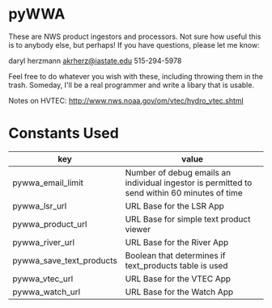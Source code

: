 pyWWA
=====
These are NWS product ingestors and processors.  Not sure how useful this is to
anybody else, but perhaps!  If you have questions, please let me know:

   daryl herzmann 
   akrherz@iastate.edu
   515-294-5978

Feel free to do whatever you wish with these, including throwing them in the
trash.  Someday, I'll be a real programmer and write a libary that is usable.

Notes on HVTEC:
  http://www.nws.noaa.gov/om/vtec/hydro_vtec.shtml

Constants Used
==============

key | value
------------- | -------------
pywwa_email_limit | Number of debug emails an individual ingestor is permitted to send within 60 minutes of time
pywwa_lsr_url | URL Base for the LSR App
pywwa_product_url | URL Base for simple text product viewer
pywwa_river_url | URL Base for the River App
pywwa_save_text_products | Boolean that determines if text_products table is used
pywwa_vtec_url | URL Base for the VTEC App
pywwa_watch_url | URL Base for the Watch App

